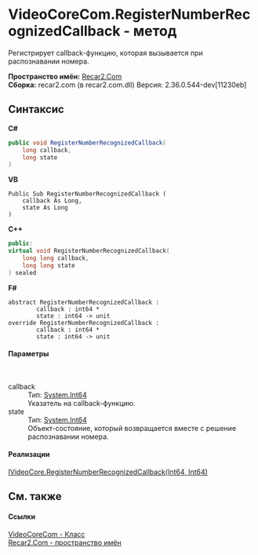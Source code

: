 # VideoCoreCom.RegisterNumberRecognizedCallback - метод
 

Регистрирует callback-функцию, которая вызывается при распознавании номера.

**Пространство имён:**&nbsp;<a href="68726a4f-5108-9c67-8918-cc6a6e73f216">Recar2.Com</a><br />**Сборка:**&nbsp;recar2.com (в recar2.com.dll) Версия: 2.36.0.544-dev[11230eb]

## Синтаксис

**C#**<br />
``` C#
public void RegisterNumberRecognizedCallback(
	long callback,
	long state
)
```

**VB**<br />
``` VB
Public Sub RegisterNumberRecognizedCallback ( 
	callback As Long,
	state As Long
)
```

**C++**<br />
``` C++
public:
virtual void RegisterNumberRecognizedCallback(
	long long callback, 
	long long state
) sealed
```

**F#**<br />
``` F#
abstract RegisterNumberRecognizedCallback : 
        callback : int64 * 
        state : int64 -> unit 
override RegisterNumberRecognizedCallback : 
        callback : int64 * 
        state : int64 -> unit 
```


#### Параметры
&nbsp;<dl><dt>callback</dt><dd>Тип:&nbsp;<a href="http://msdn2.microsoft.com/ru-ru/library/6yy583ek" target="_blank">System.Int64</a><br />Указатель на callback-функцию.</dd><dt>state</dt><dd>Тип:&nbsp;<a href="http://msdn2.microsoft.com/ru-ru/library/6yy583ek" target="_blank">System.Int64</a><br />Объект-состояние, который возвращается вместе с решение распознавании номера.</dd></dl>

#### Реализации
<a href="948fac03-fe92-c04c-21b5-458b96cbc8d8">IVideoCore.RegisterNumberRecognizedCallback(Int64, Int64)</a><br />

## См. также


#### Ссылки
<a href="ccf26244-bb52-2173-a366-1022cb598c45">VideoCoreCom - Класс</a><br /><a href="68726a4f-5108-9c67-8918-cc6a6e73f216">Recar2.Com - пространство имён</a><br />